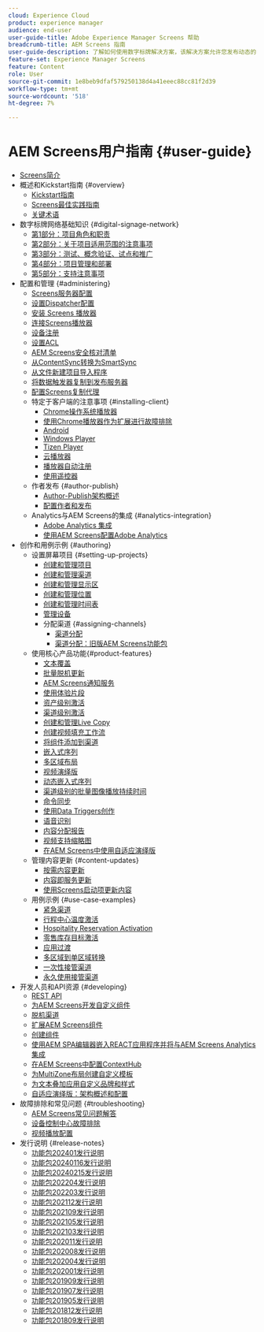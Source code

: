 ```yaml
---
cloud: Experience Cloud
product: experience manager
audience: end-user
user-guide-title: Adobe Experience Manager Screens 帮助
breadcrumb-title: AEM Screens 指南
user-guide-description: 了解如何使用数字标牌解决方案，该解决方案允许您发布动态的交互式数字体验和交互。
feature-set: Experience Manager Screens
feature: Content
role: User
source-git-commit: 1e8beb9dfaf579250138d4a41eeec88cc81f2d39
workflow-type: tm+mt
source-wordcount: '518'
ht-degree: 7%

---
```



# AEM Screens用户指南 {#user-guide}

+ [Screens简介](aem-screens-introduction.md)
+ 概述和Kickstart指南 {#overview}
   + [Kickstart指南](kickstart-for-aem-screens.md)
   + [Screens最佳实践指南](https://experienceleague.adobe.com/en/docs/experience-manager-screens/using/about-guide)
   + [关键术语](screens-glossary.md)
+ 数字标牌网络基础知识 {#digital-signage-network}
   + [第1部分：项目角色和职责](project-roles-responsibilities.md)
   + [第2部分：关于项目适用范围的注意事项](project-considerations.md)
   + [第3部分：测试、概念验证、试点和推广](testing-pocs-pilots-rollouts.md)
   + [第4部分：项目管理和部署](project-management-and-deployment.md)
   + [第5部分：支持注意事项](support-considerations.md)
+ 配置和管理 {#administering}
   + [Screens服务器配置](configuring-screens-introduction.md)
   + [设置Dispatcher配置](dispatcher-configurations-aem-screens.md)
   + [安装 Screens 播放器](installing-screens-player.md)
   + [连接Screens播放器](working-with-screens-player.md)
   + [设备注册](device-registration.md)
   + [设置ACL](setting-up-acls.md)
   + [AEM Screens安全核对清单](security-checklist.md)
   + [从ContentSync转换为SmartSync](smartsync.md)
   + [从文件新建项目导入程序](project-importer.md)
   + [将数据触发器复制到发布服务器](replicating-data-triggers.md)
   + [配置Screens复制代理](configure-screens-replication.md)
   + 特定于客户端的注意事项 {#installing-client}
      + [Chrome操作系统播放器](implementing-chrome-os-player.md)
      + [使用Chrome播放器作为扩展进行故障排除](using-chrome-player-as-an-extension.md)
      + [Android](implementing-android-player.md)
      + [Windows Player](implementing-windows-player.md)
      + [Tizen Player](tizen-player.md)
      + [云播放器](implementing-cloud-player.md)
      + [播放器自动注册](auto-registration-players.md)
      + [使用遥控器](implementing-remote-control.md)
   + 作者发布 {#author-publish}
      + [Author-Publish架构概述](author-publish-architecture-overview.md)
      + [配置作者和发布](author-and-publish.md)
   + Analytics与AEM Screens的集成 {#analytics-integration}
      + [Adobe Analytics 集成](adobe-analytics-integration-aem-screens.md)
      + [使用AEM Screens配置Adobe Analytics](configuring-adobe-analytics-aem-screens.md)
+ 创作和用例示例 {#authoring}
   + 设置屏幕项目 {#setting-up-projects}
      + [创建和管理项目](creating-a-screens-project.md)
      + [创建和管理渠道](managing-channels.md)
      + [创建和管理显示区](managing-displays.md)
      + [创建和管理位置](managing-locations.md)
      + [创建和管理时间表](managing-schedules.md)
      + [管理设备](managing-devices.md)
      + 分配渠道 {#assigning-channels}
         + [渠道分配](channel-assignment-latest-fp.md)
         + [渠道分配：旧版AEM Screens功能包](channel-assignment.md)
   + 使用核心产品功能{#product-features}
      + [文本覆盖](text-overlay.md)
      + [批量脱机更新](bulk-offline-update.md)
      + [AEM Screens通知服务](screens-notifications-service.md)
      + [使用体验片段](experience-fragments-in-screens.md)
      + [资产级别激活](asset-level-scheduling.md)
      + [渠道级别激活](channel-level-activation.md)
      + [创建和管理Live Copy](managing-livecopy.md)
      + [创建视频填充工作流](creating-a-video-padding-workflow.md)
      + [将组件添加到渠道](adding-components-to-a-channel.md)
      + [嵌入式序列](embedded-sequences.md)
      + [多区域布局](multi-zone-layout-aem-screens.md)
      + [视频演绎版](generating-renditions.md)
      + [动态嵌入式序列](dynamic-embedded-sequences.md)
      + [渠道级别的批量图像播放持续时间](channel-level-image-playback.md)
      + [命令同步](using-command-sync.md)
      + [使用Data Triggers创作](authoring-data-triggers.md)
      + [语音识别](voice-recognition.md)
      + [内容分配报告](content-assignment-report.md)
      + [视频支持缩略图](thumbnail-support.md)
      + [在AEM Screens中使用自适应演绎版](using-adaptive-renditions.md)
   + 管理内容更新 {#content-updates}
      + [按需内容更新](on-demand-content.md)
      + [内容即服务更新](content-update-as-a-service.md)
      + [使用Screens启动项更新内容](launches.md)
   + 用例示例 {#use-case-examples}
      + [紧急渠道](emergency-channel.md)
      + [行程中心温度激活](local-temperature-activation.md)
      + [Hospitality Reservation Activation](hospitality-reservation-activation.md)
      + [零售库存目标激活](retail-inventory-activation.md)
      + [应用过渡](applying-transitions.md)
      + [多区域到单区域转换](multizone-to-singlezone.md)
      + [一次性接管渠道](single-use-takeover-channel.md)
      + [永久使用接管渠道](perpetual-takeover-channel.md)
+ 开发人员和API资源 {#developing}
   + [REST API](rest-api.md)
   + [为AEM Screens开发自定义组件](developing-custom-component-tutorial-develop.md)
   + [脱机渠道](offline-channels.md)
   + [扩展AEM Screens组件](extending-component-tutorial-develop.md)
   + [创建组件](creating-components.md)
   + [使用AEM SPA编辑器嵌入REACT应用程序并将与AEM Screens Analytics集成](embedding-react-app.md)
   + [在AEM Screens中配置ContextHub](configuring-context-hub.md)
   + [为MultiZone布局创建自定义模板](creating-custom-templates-multizone-layouts.md)
   + [为文本叠加应用自定义品牌和样式](custom-branding-text-overlays.md)
   + [自适应演绎版：架构概述和配置](/help/user-guide/adaptive-renditions.md)
+ 故障排除和常见问题 {#troubleshooting}
   + [AEM Screens常见问题解答](aem-screens-faqs.md)
   + [设备控制中心故障排除](monitoring-screens.md)
   + [视频播放配置](troubleshoot-videos.md)
+ 发行说明 {#release-notes}
   + [功能包202401发行说明](release-notes-fp-202401.md)
   + [功能包20240116发行说明](release-notes-fp-20240116.md)
   + [功能包20240215发行说明](release-notes-fp-20240215.md)
   + [功能包202204发行说明](release-notes-fp-202204.md)
   + [功能包202203发行说明](release-notes-fp-202203.md)
   + [功能包202112发行说明](release-notes-fp-202112.md)
   + [功能包202109发行说明](release-notes-fp-202109.md)
   + [功能包202105发行说明](release-notes-fp-202105.md)
   + [功能包202103发行说明](release-notes-fp-202103.md)
   + [功能包202011发行说明](release-notes-fp-202011.md)
   + [功能包202008发行说明](release-notes-fp-202008.md)
   + [功能包202004发行说明](release-notes-fp-202004.md)
   + [功能包202001发行说明](release-notes-fp-202001.md)
   + [功能包201909发行说明](release-notes-fp-201909.md)
   + [功能包201907发行说明](release-notes-fp-201907.md)
   + [功能包201905发行说明](screens-release-notes-fp-201905.md)
   + [功能包201812发行说明](release-notes-fp-201812.md)
   + [功能包201809发行说明](screens-release-notes.md)
